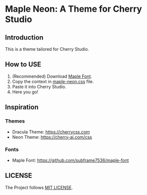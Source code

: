 # Maple Neon: A Theme for Cherry Studio

## Introduction
This is a theme tailored for Cherry Studio.

## How to USE
1. (Recommended) Download [Maple Font](https://github.com/subframe7536/maple-font/releases).
2. Copy the context in [maple-neon.css](./maple-neon.css) file.
3. Paste it into Cherry Studio.
4. Here you go!

## Inspiration
### Themes
- Dracula Theme: https://cherrycss.com
- Neon Theme: https://cherry-ai.com/css

### Fonts
- Maple Font: https://github.com/subframe7536/maple-font

## LICENSE
The Project follows [MIT LICENSE](./LICENSE).

